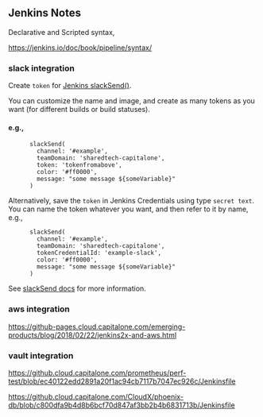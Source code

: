 ## Jenkins Notes

Declarative and Scripted syntax,

https://jenkins.io/doc/book/pipeline/syntax/


### slack integration

Create `token` for [Jenkins slackSend()](https://my.slack.com/services/new/jenkins-ci).

You can customize the name and image, and create as many tokens as you want (for different builds or build statuses).


#### e.g.,
```
      slackSend(
        channel: '#example',
        teamDomain: 'sharedtech-capitalone',
        token: 'tokenfromabove',
        color: '#ff0000',
        message: "some message ${someVariable}"
      )
```

Alternatively, save the `token` in Jenkins Credentials using type `secret text`. You can name the token whatever you want, and then refer to it by name, e.g.,

```
      slackSend(
        channel: '#example',
        teamDomain: 'sharedtech-capitalone',
        tokenCredentialId: 'example-slack',
        color: '#ff0000',
        message: "some message ${someVariable}"
      )
```

See [slackSend docs](https://jenkins.io/doc/pipeline/steps/slack/) for more information.



### aws integration

https://github-pages.cloud.capitalone.com/emerging-products/blog/2018/02/22/jenkins2x-and-aws.html


### vault integration

https://github.cloud.capitalone.com/prometheus/perf-test/blob/ec40122edd2891a20f1ac94cb7117b7047ec926c/Jenkinsfile

https://github.cloud.capitalone.com/CloudX/phoenix-db/blob/c800dfa9b4d8b6bcf70d847af3bb2b4b6831713b/Jenkinsfile

